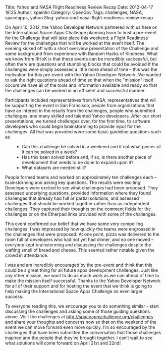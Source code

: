 Title: Yahoo and NASA Flight Readiness Review Recap
Date: 2012-04-17 18:25
Author: kpaintin
Category: OpenGov
Tags: challenges, NASA, spaceapps, yahoo
Slug: yahoo-and-nasa-flight-readiness-review-recap

On April 10, 2012, the Yahoo Developer Network partnered with us here on
the International Space Apps Challenge planning team to host a pre-event
for the Challenge that will take place this weekend; a Flight Readiness
Review for the challenges that will be worked at the event itself. The
evening kicked off with a short overview presentation of the Challenge
and some background from experience with Random Hacks of Kindness. What
we know from RHoK is that these events can be incredibly successful, but
often there are questions and stumbling blocks that could be avoided if
the challenges were simply assessed a little more ahead of time – this
was the motivation for this pre-event with the Yahoo Developer Network.
We wanted to ask the right questions ahead of time so that when the
“mission” itself occurs we have all of the tools and information
available and ready so that the challenges can be worked in an efficient
and successful manner.

Participants included representatives from NASA, representatives that
will be supporting the event in San Francisco, people from organizations
that have an interest in the results from the challenges, people who
submitted challenges, and many skilled and talented Yahoo developers.
After our short presentations, we turned challenges over, for the first
time, to software developers who could begin brainstorming to provide
input for the challenges. All that was provided were some basic
guideline questions such as

<div style="margin-left: 30px">

-   Can this challenge be solved in a weekend and if not what pieces of
    it can be solved in a week?
-   Has this been solved before and, if so, is there another piece of
    development that needs to be done to expand upon it?
-   What datasets are needed still?

</div>

People formed teams and worked on approximately ten challenges each –
brainstorming and asking key questions. The results were exciting!
Developers were excited to see what challenges had been proposed. They
assessed underlying questions, provided information where they found
challenges that already had full or partial solutions, and assessed
challenges that should be worked together rather than as independent
challenges. They captured their thoughts on the comment fields for the
challenges or on the Etherpad links provided with some of the
challenges.

This event confirmed our belief that we have some very compelling
challenges. I was impressed by how quickly the teams were engrossed in
the challenges that were proposed. At one point, pizza was delivered to
the room full of developers who had not yet had dinner, and no one moved
– everyone kept brainstorming and discussing the challenges despite the
wafting smell of bread and cheese. This seemed rather notable given the
crowd in attendance.

I was and am incredibly encouraged by the pre-event and think that this
could be a great thing for all future apps development challenges. Just
like any other mission, we want to do as much work as we can ahead of
time to make the mission itself successful. Thanks to the Yahoo
Developer Network for all of their support and for hosting the event
that we think is going to help making the International Space Apps
Challenge an even larger success.

To everyone reading this, we encourage you to do something similar -
start discussing the challenges and asking some of those guiding
questions above. Visit the challenges at
<http://spaceappschallenge.org/challenges> and share your thoughts and
concerns now so that on the weekend of the event we can move forward
even more quickly. I’m so encouraged by the challenges that have been
submitted the conversation that those challenges inspired and the people
that they’ve brought together. I can’t wait to see what solutions will
come forward on April 21st and 22nd!

